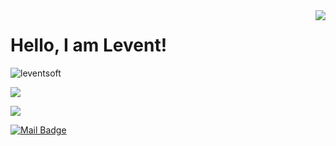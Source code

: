 <img align='right' src="https://github-readme-stats.vercel.app/api?username=leventsoft&show_icons=true">

# Hello, I am Levent! 
<p align="left"> <img src="https://komarev.com/ghpvc/?username=leventsoft" alt="leventsoft" /> </p>

[![](https://img.shields.io/github/followers/leventsoft?style=social)](https://www.github.com/leventsoft)



[![](https://img.shields.io/badge/linkedin-%230077B5.svg?&style=for-the-badge&logo=linkedin&logoColor=white)](https://www.linkedin.com/in/levent-sarioglu/)
<!-- [![](https://img.shields.io/badge/medium-%2312100E.svg?&style=for-the-badge&logo=medium&logoColor=white)](https://medium.com/) -->

[![Mail Badge](https://img.shields.io/badge/leventsarioglu02@gmail.com-c14438?style=for-the-badge&logo=Gmail&logoColor=white&link=mailto:leventsarioglu02@gmail.com)](mailto:leventsarioglu02@gmail.com)


